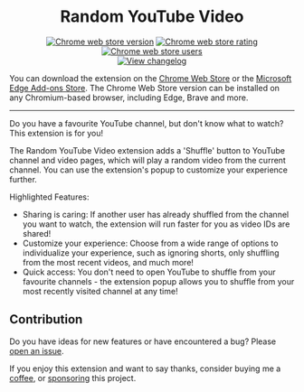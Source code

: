 <h1 align="center">Random YouTube Video</h1>

<p align="center">
<a href="https://chrome.google.com/webstore/detail/random-youtube-video/kijgnjhogkjodpakfmhgleobifempckf">
  <img src="https://img.shields.io/chrome-web-store/v/kijgnjhogkjodpakfmhgleobifempckf"
    alt="Chrome web store version"></a>
<a href="https://chrome.google.com/webstore/detail/random-youtube-video/kijgnjhogkjodpakfmhgleobifempckf">
  <img src="https://img.shields.io/chrome-web-store/rating/kijgnjhogkjodpakfmhgleobifempckf"
    alt="Chrome web store rating"></a>
<a href="https://chrome.google.com/webstore/detail/random-youtube-video/kijgnjhogkjodpakfmhgleobifempckf">
  <img src="https://img.shields.io/chrome-web-store/users/kijgnjhogkjodpakfmhgleobifempckf"
    alt="Chrome web store users"></a>
<br>
<a href="https://github.com/NikkelM/Random-YouTube-Video/tree/main/CHANGELOG.md">
  <img src="https://img.shields.io/badge/view-changelog-blue"
    alt="View changelog"></a>
</p>

You can download the extension on the [Chrome Web Store](https://chrome.google.com/webstore/detail/random-youtube-video/kijgnjhogkjodpakfmhgleobifempckf) or the [Microsoft Edge Add-ons Store](https://microsoftedge.microsoft.com/addons/detail/random-youtube-video/fccfflipicelkilpmgniblpoflkbhdbe). The Chrome Web Store version can be installed on any Chromium-based browser, including Edge, Brave and more.

---

Do you have a favourite YouTube channel, but don't know what to watch? This extension is for you!

The Random YouTube Video extension adds a 'Shuffle' button to YouTube channel and video pages, which will play a random video from the current channel. You can use the extension's popup to customize your experience further.

Highlighted Features:<br>
- Sharing is caring: If another user has already shuffled from the channel you want to watch, the extension will run faster for you as video IDs are shared!
- Customize your experience: Choose from a wide range of options to individualize your experience, such as ignoring shorts, only shuffling from the most recent videos, and much more!
- Quick access: You don't need to open YouTube to shuffle from your favourite channels - the extension popup allows you to shuffle from your most recently visited channel at any time!

## Contribution

Do you have ideas for new features or have encountered a bug? Please [open an issue](https://github.com/NikkelM/Random-YouTube-Video/issues/new/choose).

If you enjoy this extension and want to say thanks, consider buying me a [coffee](https://ko-fi.com/nikkelm), or [sponsoring](https://github.com/sponsors/NikkelM) this project.
